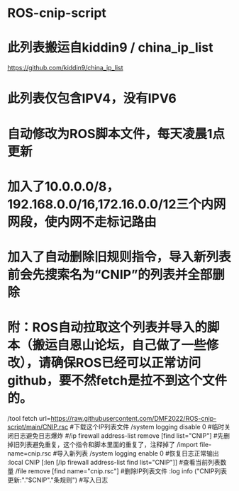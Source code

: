 # ROS-cnip-script
# 此列表搬运自kiddin9 / china_ip_list

https://github.com/kiddin9/china_ip_list

# 此列表仅包含IPV4，没有IPV6

# 自动修改为ROS脚本文件，每天凌晨1点更新

# 加入了10.0.0.0/8，192.168.0.0/16,172.16.0.0/12三个内网网段，使内网不走标记路由

# 加入了自动删除旧规则指令，导入新列表前会先搜索名为“CNIP”的列表并全部删除

# 附：ROS自动拉取这个列表并导入的脚本（搬运自恩山论坛，自己做了一些修改），请确保ROS已经可以正常访问github，要不然fetch是拉不到这个文件的。


/tool fetch url=https://raw.githubusercontent.com/DMF2022/ROS-cnip-script/main/CNIP.rsc
#下载这个IP列表文件
/system logging disable 0
#临时关闭日志避免日志爆炸
#/ip firewall address-list remove [find list="CNIP"]
#先删掉旧列表避免重复，这个指令和脚本里面的重复了，注释掉了
/import file-name=cnip.rsc
#导入新列表
/system logging enable 0
#恢复日志正常输出
:local CNIP [:len [/ip firewall address-list find list="CNIP"]]
#查看当前列表数量
/file remove [find name="cnip.rsc"]
#删除IP列表文件
:log info ("CNIP列表更新:"."$CNIP"."条规则")
#写入日志
